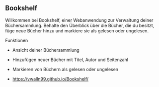 ## Bookshelf

Willkommen bei Bookshelf, einer Webanwendung zur Verwaltung deiner Büchersammlung. 
Behalte den Überblick über die Bücher, die du besitzt, füge neue Bücher hinzu und markiere sie als gelesen oder ungelesen.

Funktionen

- Ansicht deiner Büchersammlung
- Hinzufügen neuer Bücher mit Titel, Autor und Seitenzahl
- Markieren von Büchern als gelesen oder ungelesen

- https://vwalln99.github.io/Bookshelf/

